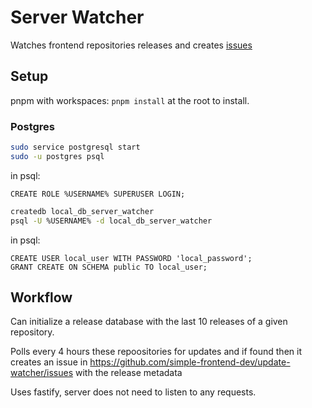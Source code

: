 # Server Watcher

Watches frontend repositories releases and creates [issues](https://github.com/simple-frontend-dev/update-watcher/issues)

## Setup

pnpm with workspaces: `pnpm install` at the root to install.

### Postgres

```bash
sudo service postgresql start
sudo -u postgres psql
```

in psql:

```psql
CREATE ROLE %USERNAME% SUPERUSER LOGIN;
```

```bash
createdb local_db_server_watcher
psql -U %USERNAME% -d local_db_server_watcher
```

in psql:

```psql
CREATE USER local_user WITH PASSWORD 'local_password';
GRANT CREATE ON SCHEMA public TO local_user;
```

## Workflow

Can initialize a release database with the last 10 releases of a given repository.

Polls every 4 hours these repoositories for updates and if found then it creates an issue in https://github.com/simple-frontend-dev/update-watcher/issues with the release metadata

Uses fastify, server does not need to listen to any requests.
